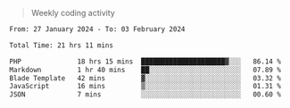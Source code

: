 > Weekly coding activity
<!--START_SECTION:waka-->

```txt
From: 27 January 2024 - To: 03 February 2024

Total Time: 21 hrs 11 mins

PHP              18 hrs 15 mins  █████████████████████▓░░░   86.14 %
Markdown         1 hr 40 mins    ██░░░░░░░░░░░░░░░░░░░░░░░   07.89 %
Blade Template   42 mins         ▓░░░░░░░░░░░░░░░░░░░░░░░░   03.32 %
JavaScript       16 mins         ▒░░░░░░░░░░░░░░░░░░░░░░░░   01.31 %
JSON             7 mins          ░░░░░░░░░░░░░░░░░░░░░░░░░   00.60 %
```

<!--END_SECTION:waka-->
